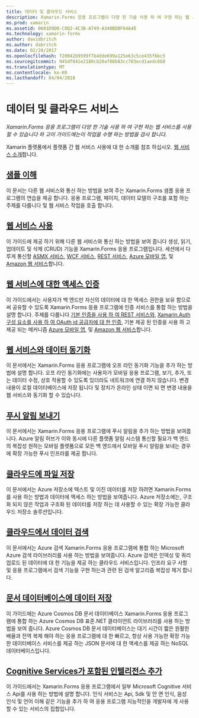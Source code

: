 ```yaml
---
title: 데이터 및 클라우드 서비스
description: Xamarin.Forms 응용 프로그램이 다양 한 기술 사용 하 여 구현 하는 웹 서비스를 사용할 수 있습니다 하 고이 가이드에는이 작업을 수행 하는 방법을 검사 합니다.
ms.prod: xamarin
ms.assetid: 0601D9D0-C8D2-4C3B-A749-A340BDBF64A4ß
ms.technology: xamarin-forms
author: davidbritch
ms.author: dabritch
ms.date: 02/28/2017
ms.openlocfilehash: f20042b9599f7b4dde699a125e63c5ce435f6bc5
ms.sourcegitcommit: 945df041e2180cb20af08b83cc703ecd1aedc6b0
ms.translationtype: MT
ms.contentlocale: ko-KR
ms.lasthandoff: 04/04/2018
---
```

# <a name="data--cloud-services"></a>데이터 및 클라우드 서비스

_Xamarin.Forms 응용 프로그램이 다양 한 기술 사용 하 여 구현 하는 웹 서비스를 사용할 수 있습니다 하 고이 가이드에는이 작업을 수행 하는 방법을 검사 합니다._

Xamarin 플랫폼에서 플랫폼 간 웹 서비스 사용에 대 한 소개를 참조 하십시오. [웹 서비스 소개](~/cross-platform/data-cloud/web-services/index.md)합니다.

## <a name="understanding-the-samplexamarin-formsdata-cloudwalkthroughmd"></a>[샘플 이해](~/xamarin-forms/data-cloud/walkthrough.md)

이 문서는 다른 웹 서비스와 통신 하는 방법을 보여 주는 Xamarin.Forms 샘플 응용 프로그램의 연습을 제공 합니다. 응용 프로그램, 페이지, 데이터 모델의 구조를 포함 하는 주제를 다룹니다 및 웹 서비스 작업을 호출 합니다.

## <a name="consuming-web-servicesxamarin-formsdata-cloudconsumingindexmd"></a>[웹 서비스 사용](~/xamarin-forms/data-cloud/consuming/index.md)

이 가이드에 제공 하기 위해 다른 웹 서비스와 통신 하는 방법을 보여 줍니다 생성, 읽기, 업데이트 및 삭제 (CRUD) 기능을 Xamarin.Forms 응용 프로그램입니다. 세션에서 다루게 통신할 [ASMX 서비스](consuming/asmx.md), [WCF 서비스](consuming/wcf.md), [REST 서비스](consuming/rest.md), [Azure 모바일 앱](consuming/azure.md), 및 [ Amazon 웹 서비스](consuming/aws.md)합니다.

## <a name="authenticating-access-to-web-servicesxamarin-formsdata-cloudauthenticationindexmd"></a>[웹 서비스에 대한 액세스 인증](~/xamarin-forms/data-cloud/authentication/index.md)

이 가이드에서는 사용자가 백 엔드만 자신의 데이터에 대 한 액세스 권한을 보유 함으로써 공유할 수 있도록 Xamarin.Forms 응용 프로그램에 인증 서비스를 통합 하는 방법을 설명 합니다. 주제를 다룹니다 [기본 인증을 사용 하 여 REST 서비스와](authentication/rest.md), [Xamarin.Auth 구성 요소를 사용 하 여 OAuth id 공급자에 대 한 인증](authentication/oauth.md), 기본 제공 된 인증을 사용 하 고 제공 되는 메커니즘 [Azure 모바일 앱](authentication/azure.md), 및 [Amazon 웹 서비스](authentication/aws.md)합니다.

## <a name="synchronizing-data-with-web-servicessyncindexmd"></a>[웹 서비스와 데이터 동기화](sync/index.md)

이 문서에서는 Xamarin.Forms 응용 프로그램에 오프 라인 동기화 기능을 추가 하는 방법에 설명 합니다. 오프 라인 동기화에는 사용자가 모바일 응용 프로그램, 보기, 추가, 또는 데이터 수정, 상호 작용할 수 있도록 있더라도 네트워크에 연결 하지 않습니다. 변경 내용이 로컬 데이터베이스에 저장 됩니다 및 장치가 온라인 상태 이면 되 면 변경 내용을 웹 서비스와 동기화 할 수 있습니다.

## <a name="sending-push-notificationspush-notificationsindexmd"></a>[푸시 알림 보내기](push-notifications/index.md)

이 문서에서는 Xamarin.Forms 응용 프로그램에 푸시 알림을 추가 하는 방법을 보여줍니다. Azure 알림 허브가 이와 동시에 다른 플랫폼 알림 시스템 통신할 필요가 백 엔드의 복잡성 원하는 모바일 플랫폼으로 모든 백 엔드에서 모바일 푸시 알림을 보내는 경우에 확장 가능한 푸시 인프라를 제공 합니다.

## <a name="storing-files-in-the-cloudstorageindexmd"></a>[클라우드에 파일 저장](storage/index.md)

이 문서에서는 Azure 저장소에 텍스트 및 이진 데이터를 저장 하려면 Xamarin.Forms를 사용 하는 방법과 데이터에 액세스 하는 방법을 보여줍니다. Azure 저장소에는, 구조화 되지 않은 작업과 구조화 된 데이터를 저장 하는 데 사용할 수 있는 확장 가능한 클라우드 저장소 솔루션입니다.

## <a name="searching-data-in-the-cloudsearchindexmd"></a>[클라우드에서 데이터 검색](search/index.md)

이 문서에서는 Azure 검색 Xamarin.Forms 응용 프로그램에 통합 하는 Microsoft Azure 검색 라이브러리를 사용 하는 방법을 보여줍니다. Azure 검색은 인덱싱 및 쿼리 업로드 된 데이터에 대 한 기능을 제공 하는 클라우드 서비스입니다. 인프라 요구 사항 및 응용 프로그램에서 검색 기능을 구현 하는과 관련 된 검색 알고리즘 복잡성 제거 합니다.

## <a name="storing-data-in-a-document-databasecosmosdbindexmd"></a>[문서 데이터베이스에 데이터 저장](cosmosdb/index.md)

이 가이드에는 Azure Cosmos DB 문서 데이터베이스 Xamarin.Forms 응용 프로그램에 통합 하는 Azure Cosmos DB 표준.NET 클라이언트 라이브러리를 사용 하는 방법을 보여 줍니다. Azure Cosmos DB 문서 데이터베이스는 대기 시간이 짧은 원활한 배율과 전역 복제 해야 하는 응용 프로그램에 대 한 빠르고, 항상 사용 가능한 확장 가능한 데이터베이스 서비스를 제공 하는 JSON 문서에 대 한 액세스를 제공 하는 NoSQL 데이터베이스입니다.

## <a name="adding-intelligence-with-cognitive-servicescognitive-servicesindexmd"></a>[Cognitive Services가 포함된 인텔리전스 추가](cognitive-services/index.md)

이 가이드에서는 Xamarin.Forms 응용 프로그램에서 일부 Microsoft Cognitive 서비스 Api를 사용 하는 방법에 설명 합니다. 인식 서비스는 Api, Sdk 및 안 면 인식, 음성 인식 및 언어 이해 같은 기능을 추가 하 여 응용 프로그램 지능적인을 개발자에 게 사용할 수 있는 서비스의 집합입니다.
